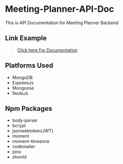 # Meeting-Planner-API-Doc
This is API Documentation for Meeting Planner Backend

## Link Example
> [Click here For Documentation](https://imab-coder.github.io/Meeting-Planner-API-Doc/)

## Platforms Used

* MongoDB
* ExpreesJs
* Mongoose
* NodeJs

## Npm Packages

* body-parser
* bcrypt
* jsonwebtoken(JWT)
* moment
* moment-timezone
* nodemailer
* pino
* shortid
